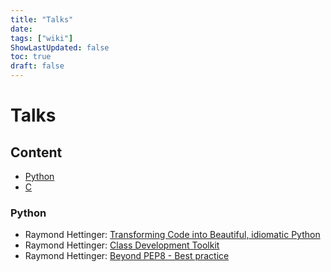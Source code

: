 ```yaml
---
title: "Talks"
date: 
tags: ["wiki"]
ShowLastUpdated: false
toc: true
draft: false
---
```


# Talks

## Content

- [Python](#python)
- [C](#c)

### Python

- Raymond Hettinger: [Transforming Code into Beautiful, idiomatic Python](https://www.youtube.com/watch?v=OSGv2VnC0go)
- Raymond Hettinger: [Class Development Toolkit](https://www.youtube.com/watch?v=HTLu2DFOdTg)
- Raymond Hettinger: [Beyond PEP8 - Best practice](https://www.youtube.com/watch?v=wf-BqAjZb8M)
